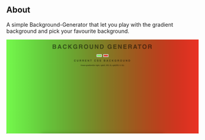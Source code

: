 ## About

A simple Background-Generator that let you play with the gradient background and pick your favourite background.

![Alt text](/image.png 'Optional Title')
